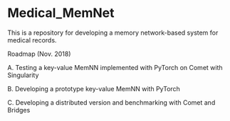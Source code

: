 # Medical_MemNet
This is a repository for developing a memory network-based system for medical records.

Roadmap (Nov. 2018)

A. Testing a key-value MemNN implemented with PyTorch on Comet with Singularity

B. Developing a prototype key-value MemNN with PyTorch

C. Developing a distributed version and benchmarking with Comet and Bridges


